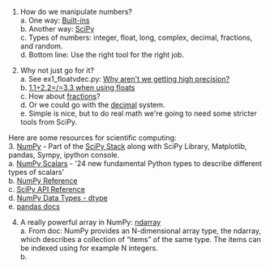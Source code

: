     
1. How do we manipulate numbers?    
  a. One way: [Built-ins](https://docs.python.org/2/library/numeric.html)    
  b. Another way: [SciPy](http://www.scipy.org/)    
  c. Types of numbers: integer, float, long, complex, decimal, fractions, and random.    
  d. Bottom line: Use the right tool for the right job.    
    
    
2. Why not just go for it?    
  a. See ex1_floatvdec.py: [Why aren't we getting high precision?](https://docs.python.org/2/tutorial/floatingpoint.html)    
  b. [1.1+2.2=/=3.3 when using floats](https://docs.python.org/2/library/decimal.html#module-decimal)    
  c. How about [fractions](https://docs.python.org/2/library/fractions.html)?    
  d. Or we could go with the [decimal](https://docs.python.org/2/library/decimal.html#module-decimal) system.    
  e. Simple is nice, but to do real math we're going to need some stricter tools from SciPy.    
    
    
  Here are some resources for scientific computing:    
3. [NumPy](http://docs.scipy.org/doc/numpy/reference/arrays.scalars.html) - Part of the [SciPy Stack](http://www.scipy.org/about.html) along with SciPy Library, Matplotlib, pandas, Sympy, ipython console.    
  a. [NumPy Scalars](http://docs.scipy.org/doc/numpy/reference/arrays.scalars.html) - '24 new fundamental Python types to describe different types of scalars'    
  b. [NumPy Reference](http://docs.scipy.org/doc/numpy/reference/)    
  c. [SciPy API Reference](http://docs.scipy.org/doc/scipy/reference/)    
  d. [NumPy Data Types - dtype](http://docs.scipy.org/doc/numpy/reference/arrays.dtypes.html#data-type-objects-dtype)    
  e. [pandas docs](http://pandas.pydata.org/pandas-docs/stable/)    


4. A really powerful array in NumPy: [ndarray](http://docs.scipy.org/doc/numpy/reference/arrays.html)    
  a. From doc: NumPy provides an N-dimensional array type, the ndarray, which describes a collection of “items” of the same type. The items can be indexed using for example N integers.    
  b. 



